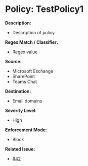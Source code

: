 # Policy: TestPolicy1

**Description:**  
- Description of policy

**Regex Match / Classifier:**  
- Regex value

**Source:**  
- Microsoft Exchange
- SharePoint
- Teams Chat

**Destination:**  
- Email domains

**Severity Level:** 
- High

**Enforcement Mode:** 
- Block

**Related Issue:** 
- [#42](https://github.com/chris-couture/Test-Repo/issues/1)

